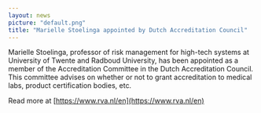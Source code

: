 ```yaml
---
layout: news
picture: "default.png"
title: "Marielle Stoelinga appointed by Dutch Accreditation Council"
---
```



Marielle Stoelinga, professor of risk management for high-tech systems at University of Twente and Radboud University, has been appointed as a member of the Accreditation Committee in the Dutch Accreditation Council. This committee advises on whether or not to grant accreditation to medical labs, product certification bodies, etc.

Read more at [https://www.rva.nl/en](https://www.rva.nl/en)